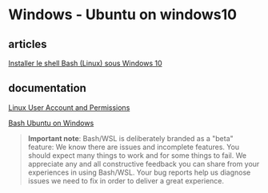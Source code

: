 # Windows - Ubuntu on windows10

## articles

[Installer le shell Bash (Linux) sous Windows 10](https://korben.info/installer-shell-bash-linux-windows-10.html)

## documentation

[Linux User Account and Permissions](https://msdn.microsoft.com/en-us/commandline/wsl/user_support)

[Bash Ubuntu on Windows](https://msdn.microsoft.com/commandline/wsl/about)

> **Important note**: Bash/WSL is deliberately branded as a "beta" feature: We know there are issues and incomplete
> features. You should expect many things to work and for some things to fail. We appreciate any and all constructive
> feedback you can share from your experiences in using Bash/WSL. Your bug reports help us diagnose issues we need to
> fix in order to deliver a great experience.
